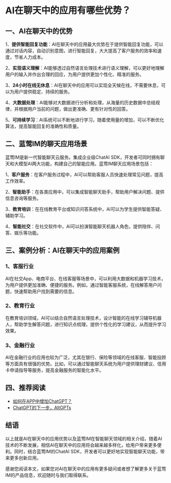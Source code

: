 # AI在聊天中的应用有哪些优势？

## 一、AI在聊天中的优势

1、**提供智能回复功能**：AI在聊天中的应用最大优势在于提供智能回复功能，可以通过对话内容，自动识别意图，进行智能回复，大大提高了客户服务的效率和速度，节省人力成本。

2、**实现语义理解**：AI能够透过自然语言处理技术进行语义理解，可以更好地理解用户的输入并作出合理的回应，为用户提供更加个性化、精准的服务。

3、**24小时在线无休息**：AI在聊天中的应用可以实现全天候在线，不需要休息，可以为用户提供稳定、持续的服务。

4、**大数据处理**：AI能够对大数据进行分析和处理，从海量的历史数据中总结规律，并根据用户当前的问题，做出更准确、更有针对性的回答。

5、**可持续学习**：AI系统可以不断地进行学习，随着使用量的增加，可以不断优化算法，提高智能回复的准确性和质量。

## 二、蓝莺IM的聊天应用场景

蓝莺IM是新一代智能聊天云服务。集成企业级ChatAI SDK，开发者可同时拥有聊天和大模型AI两大功能，构建自己的智能应用。蓝莺IM聊天应用场景包括：

1、**客户服务**：在客户服务过程中，AI可以帮助客服人员快速处理常见问题，提高工作效率。

2、**智能助手**：在各类应用中，可以集成智能聊天助手，帮助用户解决问题、提供信息咨询等服务。

3、**教育培训**：在在线教育平台或知识问答系统中，AI可以为学生提供智能答疑、辅助学习。

4、**智能社交**：在社交软件中，AI可以扮演智能聊天机器人角色，提供陪伴、问答、娱乐等功能。

## 三、案例分析：AI在聊天中的应用案例

### 1、客服行业
AI在社交App、电商平台、在线客服等场景中，可以利用大数据和机器学习技术，为用户提供更加准确、便捷的服务。例如，通过智能客服系统，在线解答用户问题，快速帮助用户找到需要的信息。

### 2、教育行业
在教育培训领域，AI可以结合自然语言处理技术，设计智能的在线学习辅导机器人，帮助学生解答问题，进行知识点梳理，提供个性化的学习建议，从而提升学习效果。

### 3、金融行业
AI在金融行业的应用也较为广泛，尤其在银行、保险等领域的在线客服、智能投顾等方面具有很强的优势。比如，可以通过智能聊天系统为用户提供理财建议、信用卡申请指导等服务，提高金融服务的智能化水平。

## 四、推荐阅读

- [如何在APP中增加ChatGPT？](../articles/product-and-technologies/how-to-add-chatgpt-to-your-app.html)
- [ChatGPT的下一步，AltGPTs](../articles/product-and-technologies/The-Next-Steps-for-ChatGPT-AltGPTs.html)

## 结语

以上就是AI在聊天中的应用优势以及蓝莺IM在智能聊天领域的相关介绍，随着AI技术的不断发展，相信AI在聊天中的应用将会越来越多样化，给用户带来更多便利。同时，结合蓝莺IM的ChatAI SDK，开发者可以更好地实现智能聊天功能，带来更多创新应用。

感谢您阅读本文，如果您对AI在聊天中的应用有更多疑问或者想了解更多关于蓝莺IM的产品信息，欢迎随时与我们取得联系。